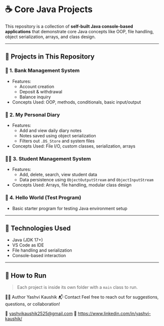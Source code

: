 # ☕ Core Java Projects

This repository is a collection of **self-built Java console-based applications** that demonstrate core Java concepts like OOP, file handling, object serialization, arrays, and class design.

---

## 📁 Projects in This Repository

### 🏦 1. Bank Management System
- Features:
  - Account creation
  - Deposit & withdrawal
  - Balance inquiry
- Concepts Used: OOP, methods, conditionals, basic input/output

### 📓 2. My Personal Diary
- Features:
  - Add and view daily diary notes
  - Notes saved using object serialization
  - Filters out `.DS_Store` and system files
- Concepts Used: File I/O, custom classes, serialization, arrays

### 🧑‍🎓 3. Student Management System
- Features:
  - Add, delete, search, view student data
  - Data persistence using `ObjectOutputStream` and `ObjectInputStream`
- Concepts Used: Arrays, file handling, modular class design

### 👋 4. Hello World (Test Program)
- Basic starter program for testing Java environment setup

---

## 🧰 Technologies Used
- Java (JDK 17+)
- VS Code as IDE
- File handling and serialization
- Console-based interaction

---

## 🚀 How to Run

> Each project is inside its own folder with a `main` class to run.

🙋‍♀️ Author Yashvi Kaushik 📬 Contact Feel free to reach out for suggestions, questions, or collaboration!

📧 yashvikaushik2525@gmail.com 🔗 https://www.linkedin.com/in/yashvi-kaushik/
